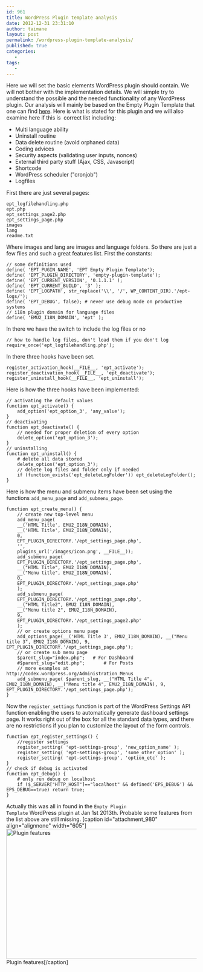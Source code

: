 ```yaml
---
id: 961
title: WordPress Plugin template analysis
date: 2012-12-31 23:31:10
author: taimane
layout: post
permalink: /wordpress-plugin-template-analysis/
published: true
categories:
   -
tags:
   -
---
```

Here we will set the basic elements WordPress plugin should contain. We will not bother with the implementation details. We will simple try to understand the possible and the needed functionality of any WordPress plugin.
Our analysis will mainly be based on the Empty Plugin Template that one can find <a href="http://wordpress.org/extend/plugins/empty-plugin-template/">here</a>.
Here is what is stated for this plugin and we will also examine here if this is  correct list including:

* Multi language ability
* Uninstall routine
* Data delete routine (avoid orphaned data)
* Coding advices
* Security aspects (validating user inputs, nonces)
* External third party stuff (Ajax, CSS, Javascript)
* Shortcode
* WordPress scheduler ("cronjob")
* Logfiles

First there are just several pages:

```
ept_logfilehandling.php
ept.php
ept_settings_page2.php
ept_settings_page.php
images
lang
readme.txt
```

Where images and lang are images and language folders. So there are just a few files and such a great features list.
First the constants:

```
// some definitions used
define( 'EPT_PUGIN_NAME', 'EPT Empty Plugin Template');
define( 'EPT_PLUGIN_DIRECTORY', 'empty-plugin-template');
define( 'EPT_CURRENT_VERSION', '0.1.1.1' );
define( 'EPT_CURRENT_BUILD', '3' );
define( 'EPT_LOGPATH', str_replace('\\', '/', WP_CONTENT_DIR).'/ept-logs/');
define( 'EPT_DEBUG', false); # never use debug mode on productive systems
// i18n plugin domain for language files
define( 'EMU2_I18N_DOMAIN', 'ept' );
```

In there we have the switch to include the log files or no

```
// how to handle log files, don't load them if you don't log
require_once('ept_logfilehandling.php');
```

In there three hooks have been set.

```
register_activation_hook(__FILE__, 'ept_activate');
register_deactivation_hook(__FILE__, 'ept_deactivate');
register_uninstall_hook(__FILE__, 'ept_uninstall');
```

Here is how the three hooks have been implemented:

```
// activating the default values
function ept_activate() {
	add_option('ept_option_3', 'any_value');
}
// deactivating
function ept_deactivate() {
	// needed for proper deletion of every option
	delete_option('ept_option_3');
}
// uninstalling
function ept_uninstall() {
	# delete all data stored
	delete_option('ept_option_3');
	// delete log files and folder only if needed
	if (function_exists('ept_deleteLogFolder')) ept_deleteLogFolder();
}
```

Here is how the menu and submenu items have been set using the functions <code>add_menu_page</code> and <code>add_submenu_page</code>.

```
function ept_create_menu() {
	// create new top-level menu
	add_menu_page(
	__('HTML Title', EMU2_I18N_DOMAIN),
	__('HTML Title', EMU2_I18N_DOMAIN),
	0,
	EPT_PLUGIN_DIRECTORY.'/ept_settings_page.php',
	'',
	plugins_url('/images/icon.png', __FILE__));
	add_submenu_page(
	EPT_PLUGIN_DIRECTORY.'/ept_settings_page.php',
	__("HTML Title", EMU2_I18N_DOMAIN),
	__("Menu title", EMU2_I18N_DOMAIN),
	0,
	EPT_PLUGIN_DIRECTORY.'/ept_settings_page.php'
	);
	add_submenu_page(
	EPT_PLUGIN_DIRECTORY.'/ept_settings_page.php',
	__("HTML Title2", EMU2_I18N_DOMAIN),
	__("Menu title 2", EMU2_I18N_DOMAIN),
	9,
	EPT_PLUGIN_DIRECTORY.'/ept_settings_page2.php'
	);
	// or create options menu page
	add_options_page(__('HTML Title 3', EMU2_I18N_DOMAIN), __("Menu title 3", EMU2_I18N_DOMAIN), 9,  EPT_PLUGIN_DIRECTORY.'/ept_settings_page.php');
	// or create sub menu page
	$parent_slug="index.php";	# For Dashboard
	#$parent_slug="edit.php";		# For Posts
	// more examples at http://codex.wordpress.org/Administration_Menus
	add_submenu_page( $parent_slug, __("HTML Title 4", EMU2_I18N_DOMAIN), __("Menu title 4", EMU2_I18N_DOMAIN), 9, EPT_PLUGIN_DIRECTORY.'/ept_settings_page.php');
}
```

Now the <code>register_settings</code> function is part of the WordPress Settings API function enabling the users to automatically generate dashboard settings page. It works right out of the box for all the standard data types, and there are no restrictions if you plan to customize the layout of the form controls.

```
function ept_register_settings() {
	//register settings
	register_setting( 'ept-settings-group', 'new_option_name' );
	register_setting( 'ept-settings-group', 'some_other_option' );
	register_setting( 'ept-settings-group', 'option_etc' );
}
// check if debug is activated
function ept_debug() {
	# only run debug on localhost
	if ($_SERVER["HTTP_HOST"]=="localhost" && defined('EPS_DEBUG') && EPS_DEBUG==true) return true;
}
```
Actually this was all in found in the <code>Empty Plugin Template</code> WordPress plugin at Jan 1st 2013th. Probable some features from the list above are still missing.
[caption id="attachment_980" align="alignnone" width="605"]<a href="https://programming-review.com/wordpress-plugin-template-analysis/new-sheet_41ulu/" rel="attachment wp-att-980"><img class=" wp-image-980" title="Plugin features" alt="Plugin features" src="https://programming-review.com/wp-content/uploads/2012/12/New-Sheet_41ulu.jpg" width="605" height="343" /></a> Plugin features[/caption]
